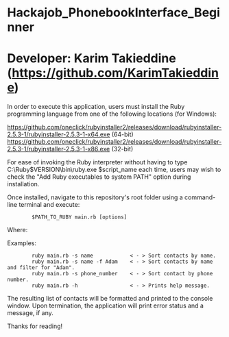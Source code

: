 # Hackajob_PhonebookInterface_Beginner

# Developer: Karim Takieddine (https://github.com/KarimTakieddine)

In order to execute this application, users must install the Ruby
programming language from one of the following locations (for Windows):

https://github.com/oneclick/rubyinstaller2/releases/download/rubyinstaller-2.5.3-1/rubyinstaller-2.5.3-1-x64.exe (64-bit) 
https://github.com/oneclick/rubyinstaller2/releases/download/rubyinstaller-2.5.3-1/rubyinstaller-2.5.3-1-x86.exe (32-bit)

For ease of invoking the Ruby interpreter without having to type C:\Ruby\$VERSION\bin\ruby.exe $script_name
each time, users may wish to check the "Add Ruby executables to system PATH" option during installation.

Once installed, navigate to this repository's root folder using a command-line terminal and execute:

			$PATH_TO_RUBY main.rb [options]
								
Where:

Examples:

			ruby main.rb -s name 			< - > Sort contacts by name.
			ruby main.rb -s name -f Adam	< - > Sort contacts by name and filter for "Adam".
			ruby main.rb -s phone_number	< - > Sort contact by phone number.
			ruby main.rb -h					< - > Prints help message.
									
The resulting list of contacts will be formatted and printed to the console window. Upon termination, the
application will print error status and a message, if any.

Thanks for reading!